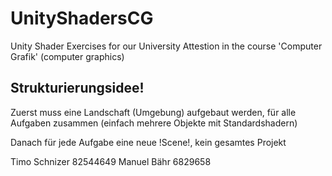 # UnityShadersCG
Unity Shader Exercises for our University Attestion in the course 'Computer Grafik' (computer graphics)

## Strukturierungsidee!
Zuerst muss eine Landschaft (Umgebung) aufgebaut werden, für alle Aufgaben zusammen (einfach mehrere Objekte mit Standardshadern)

Danach für jede Aufgabe eine neue !Scene!, kein gesamtes Projekt

Timo Schnizer 82544649
Manuel Bähr 6829658
